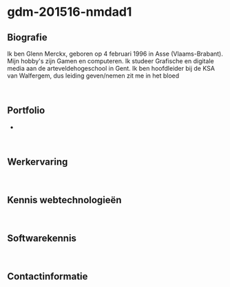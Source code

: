 # gdm-201516-nmdad1
<h2>Biografie</h2>
<p>Ik ben Glenn Merckx, geboren op 4 februari 1996 in Asse (Vlaams-Brabant). 
Mijn hobby's zijn Gamen en computeren. 
Ik studeer Grafische en digitale media aan de arteveldehogeschool in Gent.
Ik ben hoofdleider bij de KSA van Walfergem, dus leiding geven/nemen zit me in het bloed</p></br>
<h2>Portfolio</h2>
  <ul>
    <li></li>
  </ul>
</br>
<h2>Werkervaring</h2></br>
<h2>Kennis webtechnologieën</h2></br>
<h2>Softwarekennis</h2></br>
<h2>Contactinformatie</h2></br>
